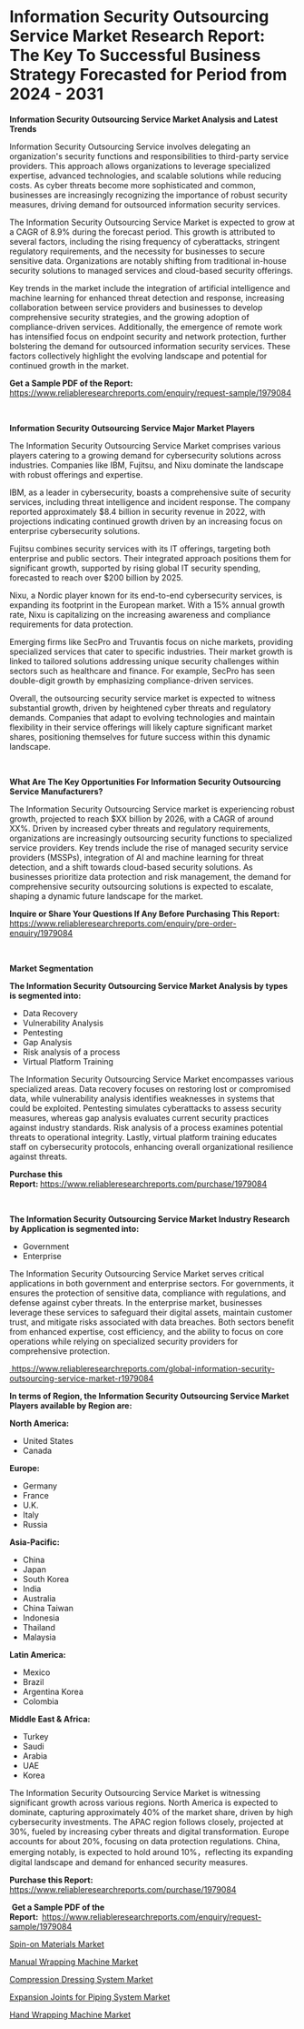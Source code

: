 <p><h1>Information Security Outsourcing Service Market Research Report: The Key To Successful Business Strategy Forecasted for Period from 2024 - 2031</h1></p><p><strong>Information Security Outsourcing Service Market Analysis and Latest Trends</strong></p>
<p><p>Information Security Outsourcing Service involves delegating an organization's security functions and responsibilities to third-party service providers. This approach allows organizations to leverage specialized expertise, advanced technologies, and scalable solutions while reducing costs. As cyber threats become more sophisticated and common, businesses are increasingly recognizing the importance of robust security measures, driving demand for outsourced information security services.</p><p>The Information Security Outsourcing Service Market is expected to grow at a CAGR of 8.9% during the forecast period. This growth is attributed to several factors, including the rising frequency of cyberattacks, stringent regulatory requirements, and the necessity for businesses to secure sensitive data. Organizations are notably shifting from traditional in-house security solutions to managed services and cloud-based security offerings.</p><p>Key trends in the market include the integration of artificial intelligence and machine learning for enhanced threat detection and response, increasing collaboration between service providers and businesses to develop comprehensive security strategies, and the growing adoption of compliance-driven services. Additionally, the emergence of remote work has intensified focus on endpoint security and network protection, further bolstering the demand for outsourced information security services. These factors collectively highlight the evolving landscape and potential for continued growth in the market.</p></p>
<p><strong>Get a Sample PDF of the Report:&nbsp;</strong> <a href="https://www.reliableresearchreports.com/enquiry/request-sample/1979084?utm_campaign=3&utm_medium=2&utm_source=Github&utm_content=ia&utm_term=25102024&utm_id=information-security-outsourcing-service">https://www.reliableresearchreports.com/enquiry/request-sample/1979084</a></p>
<p>&nbsp;</p>
<p><strong>Information Security Outsourcing Service Major Market Players</strong></p>
<p><p>The Information Security Outsourcing Service Market comprises various players catering to a growing demand for cybersecurity solutions across industries. Companies like IBM, Fujitsu, and Nixu dominate the landscape with robust offerings and expertise.</p><p>IBM, as a leader in cybersecurity, boasts a comprehensive suite of security services, including threat intelligence and incident response. The company reported approximately $8.4 billion in security revenue in 2022, with projections indicating continued growth driven by an increasing focus on enterprise cybersecurity solutions.</p><p>Fujitsu combines security services with its IT offerings, targeting both enterprise and public sectors. Their integrated approach positions them for significant growth, supported by rising global IT security spending, forecasted to reach over $200 billion by 2025.</p><p>Nixu, a Nordic player known for its end-to-end cybersecurity services, is expanding its footprint in the European market. With a 15% annual growth rate, Nixu is capitalizing on the increasing awareness and compliance requirements for data protection.</p><p>Emerging firms like SecPro and Truvantis focus on niche markets, providing specialized services that cater to specific industries. Their market growth is linked to tailored solutions addressing unique security challenges within sectors such as healthcare and finance. For example, SecPro has seen double-digit growth by emphasizing compliance-driven services.</p><p>Overall, the outsourcing security service market is expected to witness substantial growth, driven by heightened cyber threats and regulatory demands. Companies that adapt to evolving technologies and maintain flexibility in their service offerings will likely capture significant market shares, positioning themselves for future success within this dynamic landscape.</p></p>
<p>&nbsp;</p>
<p><strong>What Are The Key Opportunities For Information Security Outsourcing Service Manufacturers?</strong></p>
<p><p>The Information Security Outsourcing Service market is experiencing robust growth, projected to reach $XX billion by 2026, with a CAGR of around XX%. Driven by increased cyber threats and regulatory requirements, organizations are increasingly outsourcing security functions to specialized service providers. Key trends include the rise of managed security service providers (MSSPs), integration of AI and machine learning for threat detection, and a shift towards cloud-based security solutions. As businesses prioritize data protection and risk management, the demand for comprehensive security outsourcing solutions is expected to escalate, shaping a dynamic future landscape for the market.</p></p>
<p><strong>Inquire or Share Your Questions If Any Before Purchasing This Report:</strong> <a href="https://www.reliableresearchreports.com/enquiry/pre-order-enquiry/1979084?utm_campaign=3&utm_medium=2&utm_source=Github&utm_content=ia&utm_term=25102024&utm_id=information-security-outsourcing-service">https://www.reliableresearchreports.com/enquiry/pre-order-enquiry/1979084</a></p>
<p>&nbsp;</p>
<p><strong>Market Segmentation</strong></p>
<p><strong>The Information Security Outsourcing Service Market Analysis by types is segmented into:</strong></p>
<p><ul><li>Data Recovery</li><li>Vulnerability Analysis</li><li>Pentesting</li><li>Gap Analysis</li><li>Risk analysis of a process</li><li>Virtual Platform Training</li></ul></p>
<p><p>The Information Security Outsourcing Service Market encompasses various specialized areas. Data recovery focuses on restoring lost or compromised data, while vulnerability analysis identifies weaknesses in systems that could be exploited. Pentesting simulates cyberattacks to assess security measures, whereas gap analysis evaluates current security practices against industry standards. Risk analysis of a process examines potential threats to operational integrity. Lastly, virtual platform training educates staff on cybersecurity protocols, enhancing overall organizational resilience against threats.</p></p>
<p><strong>Purchase this Report:&nbsp;</strong><a href="https://www.reliableresearchreports.com/purchase/1979084?utm_campaign=3&utm_medium=2&utm_source=Github&utm_content=ia&utm_term=25102024&utm_id=information-security-outsourcing-service">https://www.reliableresearchreports.com/purchase/1979084</a></p>
<p>&nbsp;</p>
<p><strong>The Information Security Outsourcing Service Market Industry Research by Application is segmented into:</strong></p>
<p><ul><li>Government</li><li>Enterprise</li></ul></p>
<p><p>The Information Security Outsourcing Service Market serves critical applications in both government and enterprise sectors. For governments, it ensures the protection of sensitive data, compliance with regulations, and defense against cyber threats. In the enterprise market, businesses leverage these services to safeguard their digital assets, maintain customer trust, and mitigate risks associated with data breaches. Both sectors benefit from enhanced expertise, cost efficiency, and the ability to focus on core operations while relying on specialized security providers for comprehensive protection.</p></p>
<p><a href="https://www.reliableresearchreports.com/global-information-security-outsourcing-service-market-r1979084?utm_campaign=3&utm_medium=2&utm_source=Github&utm_content=ia&utm_term=25102024&utm_id=information-security-outsourcing-service">&nbsp;https://www.reliableresearchreports.com/global-information-security-outsourcing-service-market-r1979084</a></p>
<p><strong>In terms of Region, the Information Security Outsourcing Service Market Players available by Region are:</strong></p>
<p>
    <p> <strong> North America: </strong>
        <ul>
            <li>United States</li>
            <li>Canada</li>
        </ul>
        </p> 
    <p> <strong> Europe: </strong>
        <ul>
            <li>Germany</li>
            <li>France</li>
            <li>U.K.</li>
            <li>Italy</li>
            <li>Russia</li>
        </ul>
        </p> 
    <p> <strong> Asia-Pacific: </strong>
        <ul>
            <li>China</li>
            <li>Japan</li>
            <li>South Korea</li>
            <li>India</li>
            <li>Australia</li>
            <li>China Taiwan</li>
            <li>Indonesia</li>
            <li>Thailand</li>
            <li>Malaysia</li>
        </ul>
        </p> 
    <p> <strong> Latin America: </strong>
        <ul>
            <li>Mexico</li>
            <li>Brazil</li>
            <li>Argentina Korea</li>
            <li>Colombia</li>
        </ul>
        </p> 
    <p> <strong> Middle East & Africa: </strong>
        <ul>
            <li>Turkey</li>
            <li>Saudi</li>
            <li>Arabia</li>
            <li>UAE</li>
            <li>Korea</li>
        </ul>
    </p>
    </p>
<p><p>The Information Security Outsourcing Service Market is witnessing significant growth across various regions. North America is expected to dominate, capturing approximately 40% of the market share, driven by high cybersecurity investments. The APAC region follows closely, projected at 30%, fueled by increasing cyber threats and digital transformation. Europe accounts for about 20%, focusing on data protection regulations. China, emerging notably, is expected to hold around 10%，reflecting its expanding digital landscape and demand for enhanced security measures.</p></p>
<p><strong>Purchase this Report: </strong><a href="https://www.reliableresearchreports.com/purchase/1979084?utm_campaign=3&utm_medium=2&utm_source=Github&utm_content=ia&utm_term=25102024&utm_id=information-security-outsourcing-service">https://www.reliableresearchreports.com/purchase/1979084</a></p>
<p>&nbsp;<strong>Get a Sample PDF of the Report:&nbsp;&nbsp;</strong><a href="https://www.reliableresearchreports.com/enquiry/request-sample/1979084?utm_campaign=3&utm_medium=2&utm_source=Github&utm_content=ia&utm_term=25102024&utm_id=information-security-outsourcing-service">https://www.reliableresearchreports.com/enquiry/request-sample/1979084</a></p>
<p><strong></strong></p>
<p><p><a href="https://www.linkedin.com/pulse/strategic-market-insights-global-spin-on-materials-gihrf?utm_campaign=3&utm_medium=2&utm_source=Github&utm_content=ia&utm_term=25102024&utm_id=information-security-outsourcing-service">Spin-on Materials Market</a></p><p><a href="https://issuu.com/reportprime-2/docs/manual-wrapping-machine-market-size_0e47730c817efc?utm_campaign=3&utm_medium=2&utm_source=Github&utm_content=ia&utm_term=25102024&utm_id=information-security-outsourcing-service">Manual Wrapping Machine Market</a></p><p><a href="https://github.com/aiko92han/Market-Research-Report-List-1/blob/main/compression-dressing-system-market.md?utm_campaign=3&utm_medium=2&utm_source=Github&utm_content=ia&utm_term=25102024&utm_id=information-security-outsourcing-service">Compression Dressing System Market</a></p><p><a href="https://www.linkedin.com/pulse/emerging-trends-expansion-joints-piping-system-market-yetle?utm_campaign=3&utm_medium=2&utm_source=Github&utm_content=ia&utm_term=25102024&utm_id=information-security-outsourcing-service">Expansion Joints for Piping System Market</a></p><p><a href="https://issuu.com/reportprime-2/docs/hand-wrapping-machine-market-size-2_f5a5ec9d81e75a?utm_campaign=3&utm_medium=2&utm_source=Github&utm_content=ia&utm_term=25102024&utm_id=information-security-outsourcing-service">Hand Wrapping Machine Market</a></p></p>
